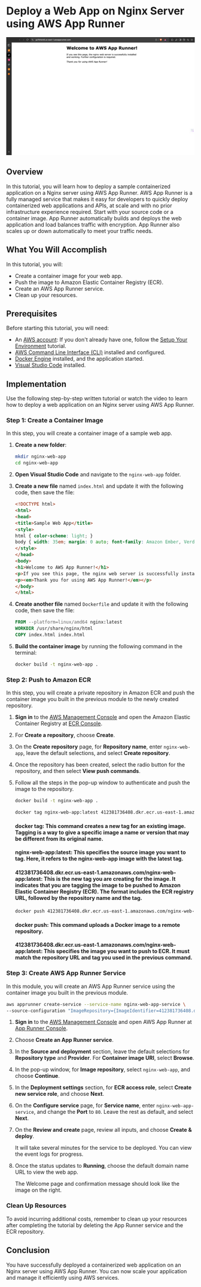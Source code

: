

# Deploy a Web App on Nginx Server using AWS App Runner

![Alt text](image.png)

## Overview

In this tutorial, you will learn how to deploy a sample containerized application on a Nginx server using AWS App Runner. AWS App Runner is a fully managed service that makes it easy for developers to quickly deploy containerized web applications and APIs, at scale and with no prior infrastructure experience required. Start with your source code or a container image. App Runner automatically builds and deploys the web application and load balances traffic with encryption. App Runner also scales up or down automatically to meet your traffic needs.

## What You Will Accomplish

In this tutorial, you will:
- Create a container image for your web app.
- Push the image to Amazon Elastic Container Registry (ECR).
- Create an AWS App Runner service.
- Clean up your resources.

## Prerequisites

Before starting this tutorial, you will need:
- An [AWS account](https://aws.amazon.com/): If you don't already have one, follow the [Setup Your Environment](https://docs.aws.amazon.com/cli/latest/userguide/cli-configure-quickstart.html) tutorial.
- [AWS Command Line Interface (CLI)](https://aws.amazon.com/cli/) installed and configured.
- [Docker Engine](https://www.docker.com/get-started) installed, and the application started.
- [Visual Studio Code](https://code.visualstudio.com/) installed.

## Implementation

Use the following step-by-step written tutorial or watch the video to learn how to deploy a web application on an Nginx server using AWS App Runner.

### Step 1: Create a Container Image

In this step, you will create a container image of a sample web app.

1. **Create a new folder**:
   ```bash
   mkdir nginx-web-app
   cd nginx-web-app
   ```

2. **Open Visual Studio Code** and navigate to the `nginx-web-app` folder.

3. **Create a new file** named `index.html` and update it with the following code, then save the file:
   ```html
   <!DOCTYPE html>
   <html>
   <head>
   <title>Sample Web App</title>
   <style>
   html { color-scheme: light; }
   body { width: 35em; margin: 0 auto; font-family: Amazon Ember, Verdana, Arial, sans-serif; }
   </style>
   </head>
   <body>
   <h1>Welcome to AWS App Runner!</h1>
   <p>If you see this page, the nginx web server is successfully installed and working. Further configuration is required.</p>
   <p><em>Thank you for using AWS App Runner!</em></p>
   </body>
   </html>
   ```

4. **Create another file** named `Dockerfile` and update it with the following code, then save the file:
   ```dockerfile
   FROM --platform=linux/amd64 nginx:latest
   WORKDIR /usr/share/nginx/html
   COPY index.html index.html
   ```

5. **Build the container image** by running the following command in the terminal:
   ```bash
   docker build -t nginx-web-app .
   ```

### Step 2: Push to Amazon ECR

In this step, you will create a private repository in Amazon ECR and push the container image you built in the previous module to the newly created repository.

1. **Sign in** to the [AWS Management Console](https://aws.amazon.com/console/) and open the Amazon Elastic Container Registry at [ECR Console](https://console.aws.amazon.com/ecr/home).

2. For **Create a repository**, choose **Create**.

3. On the **Create repository** page, for **Repository name**, enter `nginx-web-app`, leave the default selections, and select **Create repository**.

4. Once the repository has been created, select the radio button for the repository, and then select **View push commands**.

5. Follow all the steps in the pop-up window to authenticate and push the image to the repository.


    ```bash
   docker build -t nginx-web-app .
   ```
   
   ```bash
   docker tag nginx-web-app:latest 412381736408.dkr.ecr.us-east-1.amazonaws.com/nginx-web-app:latest.
   ```
   #### docker tag: This command creates a new tag for an existing image. Tagging is a way to give a specific image a name or version that may be different from its original name.
    ####    nginx-web-app:latest: This specifies the source image you want to tag. Here, it refers to the nginx-web-app image with the latest tag.
   #### 412381736408.dkr.ecr.us-east-1.amazonaws.com/nginx-web-app:latest: This is the new tag you are creating for the image. It indicates that you are tagging the image to be pushed to Amazon Elastic Container Registry (ECR). The format includes the ECR registry URL, followed by the repository name and the tag.
   
    ```bash
    docker push 412381736408.dkr.ecr.us-east-1.amazonaws.com/nginx-web-app:latest
   ```
   #### docker push: This command uploads a Docker image to a remote repository.
   #### 412381736408.dkr.ecr.us-east-1.amazonaws.com/nginx-web-app:latest: This specifies the image you want to push to ECR. It must match the repository URL and tag you used in the previous command.

### Step 3: Create AWS App Runner Service

In this module, you will create an AWS App Runner service using the container image you built in the previous module.

 ```bash
 aws apprunner create-service --service-name nginx-web-app-service \
--source-configuration "ImageRepository={ImageIdentifier=412381736408.dkr.ecr.us-east-1.amazonaws.com/nginx-web-app:latest, ImageRepositoryType=ECR, ImageConfiguration={Port=80}}, AuthenticationConfiguration={AccessRoleArn=arn:aws:iam::123456789012:role/AppRunnerECRAccessRole}"
```

1. **Sign in** to the [AWS Management Console](https://aws.amazon.com/console/) and open AWS App Runner at [App Runner Console](https://console.aws.amazon.com/apprunner/home).

2. Choose **Create an App Runner service**.

3. In the **Source and deployment** section, leave the default selections for **Repository type** and **Provider**. For **Container image URI**, select **Browse**.

4. In the pop-up window, for **Image repository**, select `nginx-web-app`, and choose **Continue**.

5. In the **Deployment settings** section, for **ECR access role**, select **Create new service role**, and choose **Next**.

6. On the **Configure service** page, for **Service name**, enter `nginx-web-app-service`, and change the **Port** to `80`. Leave the rest as default, and select **Next**.

7. On the **Review and create** page, review all inputs, and choose **Create & deploy**.

   It will take several minutes for the service to be deployed. You can view the event logs for progress.

8. Once the status updates to **Running**, choose the default domain name URL to view the web app.

   The Welcome page and confirmation message should look like the image on the right.

### Clean Up Resources

To avoid incurring additional costs, remember to clean up your resources after completing the tutorial by deleting the App Runner service and the ECR repository.

## Conclusion

You have successfully deployed a containerized web application on an Nginx server using AWS App Runner. You can now scale your application and manage it efficiently using AWS services.
```

